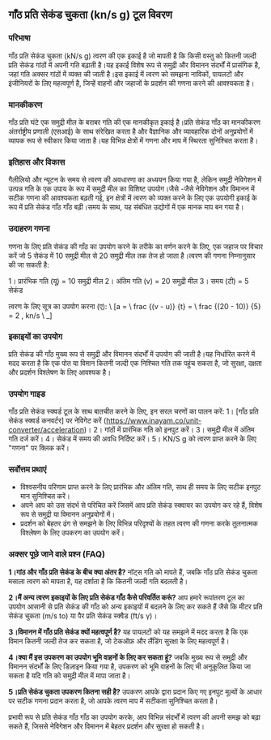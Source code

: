 ## गाँठ प्रति सेकंड चुकता (kn/s g) टूल विवरण

### परिभाषा
गाँठ प्रति सेकंड चुकता (kN/s g) त्वरण की एक इकाई है जो मापती है कि किसी वस्तु को कितनी जल्दी प्रति सेकंड गांठों में अपनी गति बढ़ाती है।यह इकाई विशेष रूप से समुद्री और विमानन संदर्भों में प्रासंगिक है, जहां गति अक्सर गांठों में व्यक्त की जाती है।इस इकाई में त्वरण को समझना नाविकों, पायलटों और इंजीनियरों के लिए महत्वपूर्ण है, जिन्हें वाहनों और जहाजों के प्रदर्शन की गणना करने की आवश्यकता है।

### मानकीकरण
गाँठ प्रति घंटे एक समुद्री मील के बराबर गति की एक मानकीकृत इकाई है।प्रति सेकंड गाँठ का मानकीकरण अंतर्राष्ट्रीय प्रणाली (एसआई) के साथ संरेखित करता है और वैज्ञानिक और व्यावहारिक दोनों अनुप्रयोगों में व्यापक रूप से स्वीकार किया जाता है।यह विभिन्न क्षेत्रों में गणना और माप में स्थिरता सुनिश्चित करता है।

### इतिहास और विकास
गैलीलियो और न्यूटन के समय से त्वरण की अवधारणा का अध्ययन किया गया है, लेकिन समुद्री नेविगेशन में उत्पन्न गति के एक उपाय के रूप में समुद्री मील का विशिष्ट उपयोग।जैसे -जैसे नेविगेशन और विमानन में सटीक गणना की आवश्यकता बढ़ती गई, इन क्षेत्रों में त्वरण को व्यक्त करने के लिए एक उपयोगी इकाई के रूप में प्रति सेकंड गाँठ गाँठ बढ़ी।समय के साथ, यह संबंधित उद्योगों में एक मानक माप बन गया है।

### उदाहरण गणना
गणना के लिए प्रति सेकंड की गाँठ का उपयोग करने के तरीके का वर्णन करने के लिए, एक जहाज पर विचार करें जो 5 सेकंड में 10 समुद्री मील से 20 समुद्री मील तक तेज हो जाता है।त्वरण की गणना निम्नानुसार की जा सकती है:

1। प्रारंभिक गति (यू) = 10 समुद्री मील
2। अंतिम गति (v) = 20 समुद्री मील
3। समय (टी) = 5 सेकंड

त्वरण के लिए सूत्र का उपयोग करना (ए):
\ [a = \ frac {(v - u)} {t} = \ frac {(20 - 10)} {5} = 2 \, kn/s \ _]

### इकाइयों का उपयोग
प्रति सेकंड की गाँठ मुख्य रूप से समुद्री और विमानन संदर्भों में उपयोग की जाती है।यह निर्धारित करने में मदद करता है कि एक पोत या विमान कितनी जल्दी एक निश्चित गति तक पहुंच सकता है, जो सुरक्षा, दक्षता और प्रदर्शन विश्लेषण के लिए आवश्यक है।

### उपयोग गाइड
गाँठ प्रति सेकंड स्क्वर्ड टूल के साथ बातचीत करने के लिए, इन सरल चरणों का पालन करें:
1। [गाँठ प्रति सेकंड स्क्वर्ड कनवर्टर] पर नेविगेट करें (https://www.inayam.co/unit-converter/acceleration)।
2। गांठों में प्रारंभिक गति को इनपुट करें।
3। समुद्री मील में अंतिम गति दर्ज करें।
4। सेकंड में समय की अवधि निर्दिष्ट करें।
5। KN/S g को त्वरण प्राप्त करने के लिए "गणना" पर क्लिक करें।

### सर्वोत्तम प्रथाएं
- विश्वसनीय परिणाम प्राप्त करने के लिए प्रारंभिक और अंतिम गति, साथ ही समय के लिए सटीक इनपुट मान सुनिश्चित करें।
- अपने आप को उस संदर्भ से परिचित करें जिसमें आप प्रति सेकंड स्क्वायर का उपयोग कर रहे हैं, विशेष रूप से समुद्री या विमानन अनुप्रयोगों में।
- प्रदर्शन को बेहतर ढंग से समझने के लिए विभिन्न परिदृश्यों के तहत त्वरण की गणना करके तुलनात्मक विश्लेषण के लिए उपकरण का उपयोग करें।

### अक्सर पूछे जाने वाले प्रश्न (FAQ)

**1।गांठ और गाँठ प्रति सेकंड के बीच क्या अंतर है?**
नॉट्स गति को मापते हैं, जबकि गाँठ प्रति सेकंड चुकता मसाला त्वरण को मापता है, यह दर्शाता है कि कितनी जल्दी गति बदलती है।

**2।मैं अन्य त्वरण इकाइयों के लिए प्रति सेकंड गाँठ कैसे परिवर्तित करूं?**
आप हमारे रूपांतरण टूल का उपयोग आसानी से प्रति सेकंड की गाँठ को अन्य इकाइयों में बदलने के लिए कर सकते हैं जैसे कि मीटर प्रति सेकंड चुकता (m/s to) या पैर प्रति सेकंड स्क्वैड (ft/s γ)।

**3।विमानन में गाँठ प्रति सेकंड क्यों महत्वपूर्ण है?**
यह पायलटों को यह समझने में मदद करता है कि एक विमान कितनी जल्दी तेज कर सकता है, जो टेकऑफ़ और लैंडिंग सुरक्षा के लिए महत्वपूर्ण है।

**4।क्या मैं इस उपकरण का उपयोग भूमि वाहनों के लिए कर सकता हूं?**
जबकि मुख्य रूप से समुद्री और विमानन संदर्भों के लिए डिज़ाइन किया गया है, उपकरण को भूमि वाहनों के लिए भी अनुकूलित किया जा सकता है यदि गति को समुद्री मील में मापा जाता है।

**5।प्रति सेकंड चुकता उपकरण कितना सही है?**
उपकरण आपके द्वारा प्रदान किए गए इनपुट मूल्यों के आधार पर सटीक गणना प्रदान करता है, जो आपके त्वरण माप में सटीकता सुनिश्चित करता है।

प्रभावी रूप से प्रति सेकंड गाँठ गाँठ का उपयोग करके, आप विभिन्न संदर्भों में त्वरण की अपनी समझ को बढ़ा सकते हैं, जिससे नेविगेशन और विमानन में बेहतर प्रदर्शन और सुरक्षा हो सकती है।